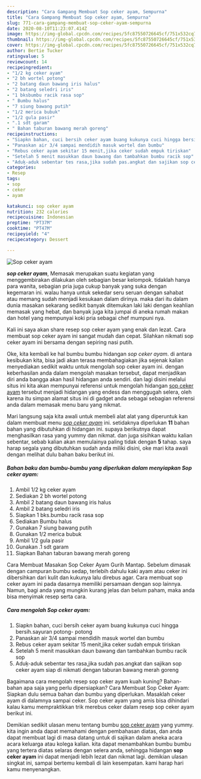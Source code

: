 ```yaml
---
description: "Cara Gampang Membuat Sop ceker ayam, Sempurna"
title: "Cara Gampang Membuat Sop ceker ayam, Sempurna"
slug: 771-cara-gampang-membuat-sop-ceker-ayam-sempurna
date: 2020-08-10T11:23:07.414Z
image: https://img-global.cpcdn.com/recipes/5fc87550726645cf/751x532cq70/sop-ceker-ayam-foto-resep-utama.jpg
thumbnail: https://img-global.cpcdn.com/recipes/5fc87550726645cf/751x532cq70/sop-ceker-ayam-foto-resep-utama.jpg
cover: https://img-global.cpcdn.com/recipes/5fc87550726645cf/751x532cq70/sop-ceker-ayam-foto-resep-utama.jpg
author: Bertie Tucker
ratingvalue: 5
reviewcount: 14
recipeingredient:
- "1/2 kg ceker ayam"
- "2 bh wortel potong"
- "2 batang daun bawang iris halus"
- "2 batang seledri iris"
- "1 bksbumbu racik rasa sop"
- " Bumbu halus"
- "7 siung bawang putih"
- "1/2 merica bubuk"
- "1/2 gula pasir"
- ".1 sdt garam"
- " Bahan taburan bawang merah goreng"
recipeinstructions:
- "Siapkn bahan, cuci bersih ceker ayam buang kukunya cuci hingga bersih.sayuran potong- potong"
- "Panaskan air 3/4 sampai mendidih masuk wortel dan bumbu"
- "Rebus ceker ayam sekitar 15 menit,jika ceker sudah empuk tiriskan"
- "Setelah 5 menit masukkan daun bawang dan tambahkan bumbu racik sop"
- "Aduķ-aduk sebentar tes rasa,jika sudah pas.angkat dan sajikan sop ceker ayam siap di nikmati dengan taburan bawang merah goreng"
categories:
- Resep
tags:
- sop
- ceker
- ayam

katakunci: sop ceker ayam 
nutrition: 232 calories
recipecuisine: Indonesian
preptime: "PT37M"
cooktime: "PT47M"
recipeyield: "4"
recipecategory: Dessert

---
```



![Sop ceker ayam](https://img-global.cpcdn.com/recipes/5fc87550726645cf/751x532cq70/sop-ceker-ayam-foto-resep-utama.jpg)

<b><i>sop ceker ayam</i></b>, Memasak merupakan suatu kegiatan yang menggembirakan dilakukan oleh sebagian besar kelompok. tidaklah hanya para wanita, sebagian pria juga cukup banyak yang suka dengan kegemaran ini. walau hanya untuk sekedar seru seruan dengan sahabat atau memang sudah menjadi kesukaan dalam dirinya. maka dari itu dalam dunia masakan sekarang sedikit banyak ditemukan laki laki dengan keahlian memasak yang hebat, dan banyak juga kita jumpai di aneka rumah makan dan hotel yang mempunyai koki pria sebagai chef mumpuni nya.

Kali ini saya akan share resep sop ceker ayam yang enak dan lezat. Cara membuat sop ceker ayam ini sangat mudah dan cepat. Silahkan nikmati sop ceker ayam ini bersama dengan sepiring nasi putih.

Oke, kita kembali ke hal bumbu bumbu hidangan <i>sop ceker ayam</i>. di antara kesibukan kita, bisa jadi akan terasa membahagiakan jika sejenak kalian menyediakan sedikit waktu untuk mengolah sop ceker ayam ini. dengan keberhasilan anda dalam mengolah masakan tersebut, dapat menjadikan diri anda bangga akan hasil hidangan anda sendiri. dan lagi disini melalui situs ini kita akan mempunyai referensi untuk mengolah hidangan <u>sop ceker ayam</u> tersebut menjadi hidangan yang endess dan menggugah selera, oleh karena itu simpan alamat situs ini di gadget anda sebagai sebagian referensi anda dalam memasak menu baru yang nikmat.


Mari langsung saja kita awali untuk membeli alat alat yang diperuntuk kan dalam membuat menu <u><i>sop ceker ayam</i></u> ini. setidaknya diperlukan <b>11</b> bahan bahan yang dibutuhkan di hidangan ini. supaya berikutnya dapat menghasilkan rasa yang yummy dan nikmat. dan juga sisihkan waktu kalian sebentar, sebab kalian akan memulainya paling tidak dengan <b>5</b> tahap. saya harap segala yang dibutuhkan sudah anda miliki disini, oke mari kita awali dengan melihat dulu bahan baku berikut ini.

<!--inarticleads1-->

##### Bahan baku dan bumbu-bumbu yang diperlukan dalam menyiapkan Sop ceker ayam:

1. Ambil 1/2 kg ceker ayam
1. Sediakan 2 bh wortel potong
1. Ambil 2 batang daun bawang iris halus
1. Ambil 2 batang seledri iris
1. Siapkan 1 bks.bumbu racik rasa sop
1. Sediakan  Bumbu halus
1. Gunakan 7 siung bawang putih
1. Gunakan 1/2 merica bubuk
1. Ambil 1/2 gula pasir
1. Gunakan .1 sdt garam
1. Siapkan  Bahan taburan bawang merah goreng


Cara Membuat Masakan Sop Ceker Ayam Gurih Mantap. Sebelum dimasak dengan campuran bumbu sedap, terlebih dahulu kaki ayam atau ceker ini dibersihkan dari kulit dan kukunya lalu direbus agar. Cara membuat sop ceker ayam ini pada dasarnya memiliki persamaan dengan sop lainnya. Namun, bagi anda yang mungkin kurang jelas dan belum paham, maka anda bisa menyimak resep serta cara. 

<!--inarticleads2-->

##### Cara mengolah Sop ceker ayam:

1. Siapkn bahan, cuci bersih ceker ayam buang kukunya cuci hingga bersih.sayuran potong- potong
1. Panaskan air 3/4 sampai mendidih masuk wortel dan bumbu
1. Rebus ceker ayam sekitar 15 menit,jika ceker sudah empuk tiriskan
1. Setelah 5 menit masukkan daun bawang dan tambahkan bumbu racik sop
1. Aduķ-aduk sebentar tes rasa,jika sudah pas.angkat dan sajikan sop ceker ayam siap di nikmati dengan taburan bawang merah goreng


Bagaimana cara mengolah resep sop ceker ayam kuah kuning? Bahan-bahan apa saja yang perlu dipersiapkan? Cara Membuat Sop Ceker Ayam: Siapkan dulu semua bahan dan bumbu yang diperlukan. Masaklah ceker ayam di dalamnya sampai ceker. Sop ceker ayam yang amis bisa dihindari kalau kamu mempraktikkan trik merebus ceker dalam resep sop ceker ayam berikut ini. 

Demikian sedikit ulasan menu tentang bumbu <u>sop ceker ayam</u> yang yummy. kita ingin anda dapat memahami dengan pembahasan diatas, dan anda dapat membuat lagi di masa datang untuk di sajikan dalam aneka acara acara keluarga atau kolega kalian. kita dapat menambahkan bumbu bumbu yang tertera diatas selaras dengan selera anda, sehingga hidangan <b>sop ceker ayam</b> ini dapat menjadi lebih lezat dan nikmat lagi. demikian ulasan singkat ini, sampai bertemu kembali di lain kesempatan. kami harap hari kamu menyenangkan.
